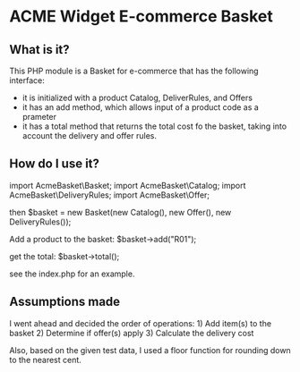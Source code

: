 # ACME Widget E-commerce Basket

## What is it?

This PHP module is a Basket for e-commerce that has the following interface:

- it is initialized with a product Catalog, DeliverRules, and Offers
- it has an add method, which allows input of a product code as a prameter
- it has a total method that returns the total cost fo the basket, taking into account the delivery and offer rules.

## How do I use it?

import AcmeBasket\Basket;
import AcmeBasket\Catalog;
import AcmeBasket\DeliveryRules;
import AcmeBasket\Offer;

then
$basket = new Basket(new Catalog(), new Offer(), new DeliveryRules());

Add a product to the basket:
$basket->add("R01");

get the total:
$basket->total();

see the index.php for an example.

## Assumptions made

I went ahead and decided the order of operations: 1) Add item(s) to the basket 2) Determine if offer(s) apply 3) Calculate the delivery cost

Also, based on the given test data, I used a floor function for rounding down to the nearest cent.
